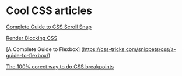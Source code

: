 # Cool CSS articles

[Complete Guide to CSS Scroll Snap](https://newinweb.com/2018/09/06/css-scroll-snap/?ref=webdesignernews.com)

[Render Blocking CSS](https://varvy.com/pagespeed/render-blocking-css.html)

[A Complete Guide to Flexbox] (https://css-tricks.com/snippets/css/a-guide-to-flexbox/)

[The 100% corect way to do CSS breakpoints](https://www.freecodecamp.org/news/the-100-correct-way-to-do-css-breakpoints-88d6a5ba1862/amp/?__twitter_impression=true)
